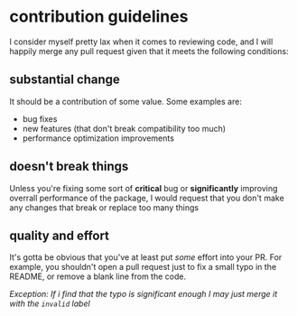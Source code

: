 # contribution guidelines

I consider myself pretty lax when it comes to reviewing code, and I will happily merge any pull request given that it meets the following conditions:

## substantial change

It should be a contribution of some value. Some examples are:
- bug fixes
- new features (that don't break compatibility too much)
- performance optimization improvements

## doesn't break things
Unless you're fixing some sort of **critical** bug or **significantly** improving overrall performance of the package, I would request that you don't make any changes that break or replace too many things

## quality and effort
It's gotta be obvious that you've at least put *some* effort into your PR. For example, you shouldn't open a pull request just to fix a small typo in the README, or remove a blank line from the code. 

*Exception: If i find that the typo is significant enough I may just merge it with the `invalid` label*